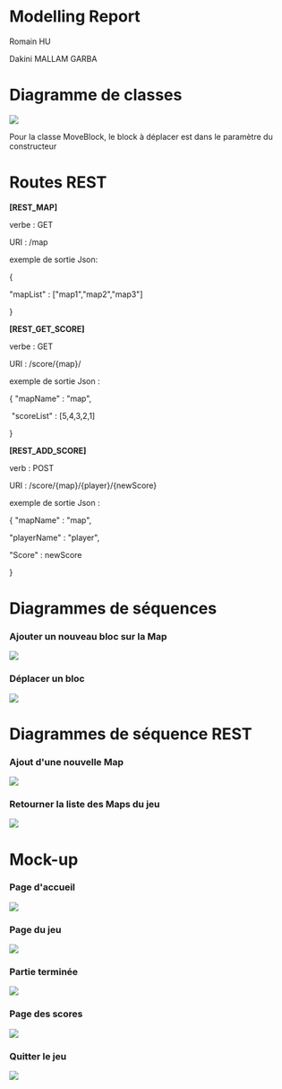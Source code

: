 # Modelling Report

Romain HU 

Dakini MALLAM GARBA



# Diagramme de classes

![](Diagrams/classes.svg)

Pour la classe MoveBlock, le block à déplacer est dans le paramètre du constructeur





# Routes REST

**[REST_MAP]**


verbe : GET



URI : /map



 exemple de sortie Json:

{

"mapList" : ["map1","map2","map3"]

}



**[REST_GET_SCORE]**



verbe : GET



URI : /score/{map}/



exemple de sortie Json : 

{
	"mapName" : "map",

​	"scoreList" : [5,4,3,2,1]

}





**[REST_ADD_SCORE]**

verb : POST



URI : /score/{map}/{player}/{newScore}



exemple de sortie Json :

{ "mapName" : "map",

  "playerName" : "player",

  "Score" : newScore

}



# Diagrammes de séquences

### Ajouter un nouveau bloc sur la Map

![](Diagrams/putBlock.svg)

### Déplacer un bloc

![](Diagrams/moveBlock.svg)

# Diagrammes de séquence REST

### Ajout d'une nouvelle Map

![](Diagrams/REST1.svg)

### Retourner la liste des Maps du jeu

![](Diagrams/REST2.svg)





# Mock-up

### Page d'accueil

![](Mockup/Home_Page.png)

### Page du jeu

![](Mockup/Game_Page.png)

### Partie terminée

![](Mockup/Loser_Page.png)

### Page des scores

![](Mockup/Records_Page.png)

### Quitter le jeu

![](Mockup/Exit_Page.png)